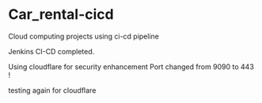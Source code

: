 # Car_rental-cicd
Cloud computing projects using ci-cd pipeline

Jenkins CI-CD completed.

Using cloudflare for security enhancement
Port changed from 9090 to 443 !

testing again for cloudflare
